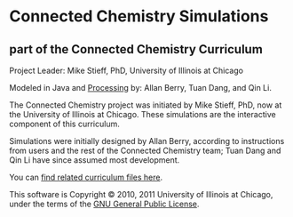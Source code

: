 # Connected Chemistry Simulations #
## part of the Connected Chemistry Curriculum ##

Project Leader: Mike Stieff, PhD, University of Illinois at Chicago

Modeled in Java and [Processing](http://processing.org) by: Allan Berry, Tuan Dang, and Qin Li.

The Connected Chemistry project was initiated by Mike Stieff, PhD, now at the University of Illinois at Chicago. These simulations are the interactive component of this curriculum.

Simulations were initially designed by Allan Berry, according to instructions from users and the rest of the Connected Chemistry team; Tuan Dang and Qin Li have since assumed most development.

You can [find related curriculum files here](http://131.193.195.66/).

This software is Copyright © 2010, 2011 University of Illinois at Chicago, under the terms of the [GNU General Public License](http://www.gnu.org/licenses/gpl.html).